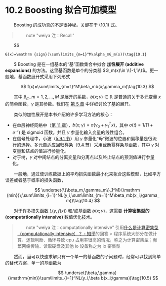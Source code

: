 # 10.2 Boosting 拟合可加模型

<style>p{text-indent:2em;2}</style>

Boosting 的成功真的不是很神秘。关键在于 (10.1) 式。

> note "weiya 注：Recall"
    
$$

    G(x)=\mathrm {sign}(\sum\limits_{m=1}^M\alpha_mG_m(x))\tag{10.1}
    
$
Boosting 是在一组基本的“基”函数集合中拟合 **加性展开 (additive expansions)** 的方法。这里基函数是单个的分类器 $G_m(x)\in \\{-1,1\\}$。更一般地，基函数展开式采用下列形式


$$
f(x)=\sum\limits_{m=1}^M\beta_mb(x;\gamma_m)\tag{10.3}
$$

其中 $\beta_m,m=1,2,\ldots,M$ 是展开的系数，$b(x;\gamma)\in \mathbb{R}$ 是普通的关于多元变量 $x$ 的简单函数，$\gamma$ 是其参数。我们在 [第 5 章](../05-Basis-Expansions-and-Regularization/5.1-Introduction/index.html) 中详细讨论了基的展开。

类似的加性展开是本书介绍的许多学习方法的核心：

- 在单层神经网络中（[第 11 章](../11-Neural-Networks/11.1-Introduction/index.html)），$b(x;\gamma)=\sigma(\gamma_0+\gamma_1^Tx)$，其中 $\sigma(t)=1/(1+e^{-t})$ 是 sigmoid 函数，并且 $\gamma$ 参量化输入变量的线性组合。
- 在信号处理中，小波（[5.9.1 节](../05-Basis-Expansions-and-Regularization/5.9-Wavelet-Smoothing/index.html)）用 $\gamma$ 参量化“母”微波的位置和偏移量是很流行的选择。多元自适应回归样条（[9.4 节](../09-Additive-Models-Trees-and-Related-Methods/9.4-MARS/index.html)）采用截断幂样条基函数，其中 $\gamma$ 对变量和结点的值进行参量化。
- 对于树，$\gamma$ 对中间结点的分离变量和分离点以及终止结点的预测值进行参量化。

一般地，通过使训练数据上的平均损失函数最小化来拟合这些模型，比如平方误差或者基于概率的损失函数，

$$
\underset{\{\beta_m,\gamma_m\}_1^M}{\mathrm {min}}\;\sum\limits_{i=1}^NL(y_i,\sum\limits_{m=1}^M\beta_mb(x_i;\gamma_m))\tag{10.4}
$$

对于许多损失函数 $L(y,f(x))$ 和/或基函数 $b(x;\gamma)$，这需要 **计算密集型的 (computationally intensive)** 数值优化技术。

> note "weiya 注：computationally intensive"
    引用[什么是计算密集型（computationally intensive）？ - 知乎](https://www.zhihu.com/question/23243435)的回答
    > 程序系统大部分在做计算、逻辑判断、循环导致 cpu 占用率很高的情况，称之为计算密集型；频繁网络传输、读取硬盘及其他 io 设备称之为 io 密集型
    

然而，当可以快速求解只有一个单一的基函数的子问题时，经常可以找到简单的替代方案，单一的基函数为

$$
\underset{\beta,\gamma}{\mathrm{min}}\sum\limits_{i=1}^NL(y_i,\beta b(x_i;\gamma))\tag{10.5}
$$

